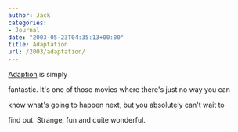```yaml
---
author: Jack
categories:
- Journal
date: "2003-05-23T04:35:13+00:00"
title: Adaptation
url: /2003/adaptation/
---
```


[Adaption][1] is simply
  

  
fantastic. It's one of those movies where there's just no way you can
  

  
know what's going to happen next, but you absolutely can't wait to
  

  
find out. Strange, fun and quite wonderful.

 [1]: http://us.imdb.com/Title?0268126